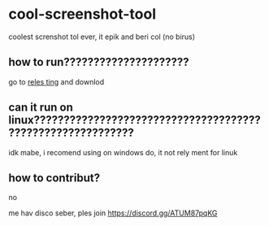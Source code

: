 # cool-screenshot-tool
coolest screnshot tol ever, it epik and beri col (no birus)

## how to run?????????????????????
go to [reles ting](https://github.com/Sabisa-324/cool-screenshot-tool/releases/tag/cool) and downlod

## can it run on linux???????????????????????????????????????????????????????????
idk mabe, i recomend using on windows do, it not rely ment for linuk

## how to contribut?
no

me hav disco seber, ples join
https://discord.gg/ATUM87pqKG
